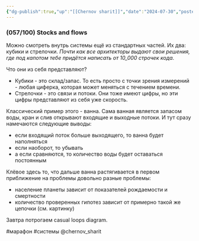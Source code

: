 ```yaml
---
{"dg-publish":true,"up":"[[Chernov sharit]]","date":"2024-07-30","posted":"https://t.me/chernov_sharit/596","modified_at":"2024-09-10T22:54:18+03:00","published_at":"2024-07-30T19:05:00+03:00","dg-path":"/chernov_sharit/2024-07-30 stocks and flows.md","permalink":"/chernov-sharit/2024-07-30-stocks-and-flows/","dgPassFrontmatter":true}
---
```



### (057/100) Stocks and flows

Можно смотреть внутрь системы ещё из стандартных частей. Их два: кубики и стрелочки. *Почти как все архитекторы выдают свои решения, где под капотом тебе придётся написать от 10_000 строчек кода*. 

Что они из себя представляют?
- Кубики - это склад/запас. То есть просто с точки зрения измерений - любая циферка, которая может меняться с течением времени.
- Стрелочки - это связи и потоки. Они тоже имеют цифры, но эти цифры представляют из себя уже скорость.

Классический пример этого - ванна. Сама ванная является запасом воды, кран и слив открывают входящие и выходные потоки. И тут сразу намечаются следующие выводы:
- если входящий поток больше выходящего, то ванна будет наполняться
- если наоборот, то убывать
- а если сравняются, то количество воды будет оставаться постоянным

Клёвое здесь то, что дальше ванна растягивается в первом приближение на проблемы довольно разные проблемы:
- население планеты зависит от показателей рождаемости и смертности
- количество проверенных гипотез зависит от примерно такой же цепочки (см. картинку)

Завтра потрогаем casual loops diagram.

#марафон  #системы @chernov_sharit
